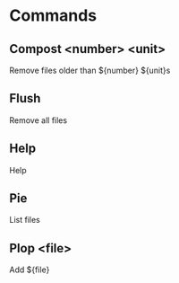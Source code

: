 # Commands

## Compost \<number\> \<unit\>

Remove files older than \$\{number\} \$\{unit\}s

## Flush

Remove all files

## Help

Help

## Pie

List files

## Plop \<file\>

Add \$\{file\}
